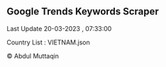 

## Google Trends Keywords Scraper 
 
Last Update 20-03-2023 , 07:33:00

Country List :
VIETNAM.json



© Abdul Muttaqin 

